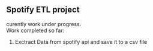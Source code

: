## Spotify ETL project

curently work under progress. <br>
Work completed so far:
1. Exctract Data from spotify api and save it to a csv file